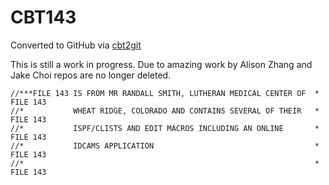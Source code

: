 # CBT143
Converted to GitHub via [cbt2git](https://github.com/wizardofzos/cbt2git)

This is still a work in progress. 
Due to amazing work by Alison Zhang and Jake Choi repos are no longer deleted.

```
//***FILE 143 IS FROM MR RANDALL SMITH, LUTHERAN MEDICAL CENTER OF  *   FILE 143
//*           WHEAT RIDGE, COLORADO AND CONTAINS SEVERAL OF THEIR   *   FILE 143
//*           ISPF/CLISTS AND EDIT MACROS INCLUDING AN ONLINE       *   FILE 143
//*           IDCAMS APPLICATION                                    *   FILE 143
//*                                                                 *   FILE 143
```
